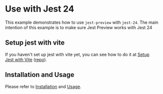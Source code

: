# Use with Jest 24

This example demonstrates how to use `jest-preview` with `jest-24`. The main intention of this example is to make sure Jest Preview works with Jest 24

## Setup jest with vite

If you haven't set up jest with vite yet, you can see how to do it at [Setup Jest with Vite](https://hung.dev/jest-vite) ([repo](https://github.com/nvh95/jest-with-vite)).

## Installation and Usage

Please refer to [Installation](https://www.jest-preview.com/docs/getting-started/installation/) and [Usage](https://www.jest-preview.com/docs/getting-started/usage/).
